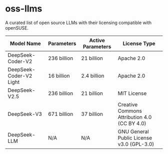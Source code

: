 # oss-llms
A curated list of open source LLMs with their licensing compatible with openSUSE.  


| **Model Name**          | **Parameters**        | **Active Parameters** | **License Type**                                                                                       |
|-------------------------|----------------------|-----------------------|--------------------------------------------------------------------------------------------------------|
| DeepSeek-Coder-V2      | 236 billion          | 21 billion            | Apache 2.0                                                                                           |
| DeepSeek-Coder-V2 Light| 16 billion           | 2.4 billion           | Apache 2.0                                                                                           |
| DeepSeek-V2.5          | 236 billion          | 21 billion            | MIT License                                                                                          |
| DeepSeek-V3            | 671 billion          | 37 billion            | Creative Commons Attribution 4.0 (CC BY 4.0)                                                         |
| DeepSeek-LLM           | N/A                  | N/A                   | GNU General Public License v3.0 (GPL-3.0)                                                            |
